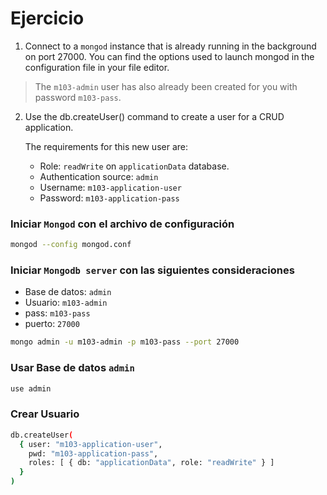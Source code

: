# Ejercicio
1. Connect to a ``mongod`` instance that is already running in the background on port 27000. You can find the options used to launch mongod in the configuration file in your file editor.

> The ``m103-admin`` user has also already been created for you with password ``m103-pass``.

2. Use the db.createUser() command to create a user for a CRUD application.

    The requirements for this new user are:

    - Role: ``readWrite`` on ``applicationData`` database.
    - Authentication source: ``admin``
    - Username: ``m103-application-user``
    - Password: ``m103-application-pass``

### Iniciar `Mongod` con el archivo de configuración
```bash
mongod --config mongod.conf
```
### Iniciar `Mongodb server` con las siguientes consideraciones
- Base de datos: `admin`
- Usuario: `m103-admin`
- pass: `m103-pass`
- puerto: `27000`
```bash
mongo admin -u m103-admin -p m103-pass --port 27000
```
### Usar Base de datos `admin`
```bash
use admin
```
### Crear Usuario
```bash
db.createUser(
  { user: "m103-application-user",
    pwd: "m103-application-pass",
    roles: [ { db: "applicationData", role: "readWrite" } ]
  }
)
```